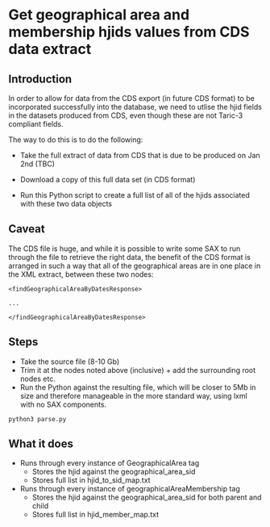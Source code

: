 # Get geographical area and membership hjids values from CDS data extract

## Introduction

In order to allow for data from the CDS export (in future CDS format) to be incorporated successfully into the database, we need to utlise the hjid fields in the datasets produced from CDS, even though these are not Taric-3 compliant fields.

The way to do this is to do the following:

- Take the full extract of data from CDS that is due to be produced on Jan 2nd (TBC)

- Download a copy of this full data set (in CDS format)

- Run this Python script to create a full list of all of the hjids associated with these two data objects

## Caveat

The CDS file is huge, and while it is possible to write some SAX to run through the file to retrieve the right data, the benefit of the CDS format is arranged in such a way that all of the geographical areas are in one place in the XML extract, between these two nodes:

`<findGeographicalAreaByDatesResponse>`

`...`

`</findGeographicalAreaByDatesResponse>`

## Steps

- Take the source file (8-10 Gb)
- Trim it at the nodes noted above (inclusive) + add the surrounding root nodes etc.
- Run the Python against the resulting file, which will be closer to 5Mb in size and therefore manageable in the more standard way, using lxml with no SAX components.

`python3 parse.py`

## What it does

- Runs through every instance of GeographicalArea tag
  - Stores the hjid against the geographical_area_sid
  - Stores full list in hjid_to_sid_map.txt
- Runs through every instance of geographicalAreaMembership tag
  - Stores the hjid against the geographical_area_sid for both parent and child
  - Stores full list in hjid_member_map.txt